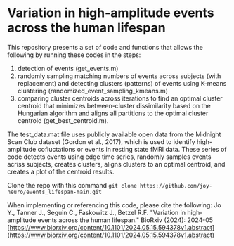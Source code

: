 # Variation in high-amplitude events across the human lifespan

This repository presents a set of code and functions that allows the following by running these codes in the steps:
1. detection of events (get_events.m)
2. randomly sampling matching numbers of events across subjects (with replacement) and detecting clusters (patterns) of events using K-means clustering (randomized_event_sampling_kmeans.m)
3. comparing cluster centroids across iterations to find an optimal cluster centroid that minimizes between-cluster dissimilarity based on the Hungarian algorithm and aligns all partitions to the optimal cluster centroid (get_best_centroid.m).

The test_data.mat file uses publicly available open data from the Midnight Scan Club dataset (Gordon et al., 2017), which is used to identify high-amplitude cofluctations or events in resting state fMRI data. These series of code detects events using edge time series, randomly samples events acriss subjects, creates clusters, aligns clusters to an optimal centroid, and creates a plot of the centroid results.

Clone the repo with this command `git clone https://github.com/joy-neuro/events_lifespan-main.git`

When implementing or referencing this code, please cite the following:
Jo Y., Tanner J., Seguin C., Faskowitz J., Betzel R.F. "Variation in high-amplitude events across the human lifespan." BioRxiv (2024): 2024-05
[https://www.biorxiv.org/content/10.1101/2024.05.15.594378v1.abstract](https://www.biorxiv.org/content/10.1101/2024.05.15.594378v1.abstract)
